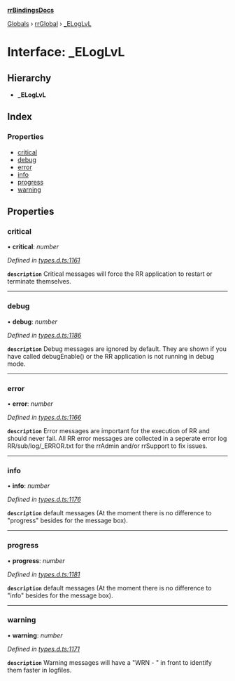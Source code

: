**[rrBindingsDocs](../README.md)**

[Globals](../README.md) › [rrGlobal](../modules/rrglobal.md) › [_ELogLvL](rrglobal._eloglvl.md)

# Interface: _ELogLvL

## Hierarchy

* **_ELogLvL**

## Index

### Properties

* [critical](rrglobal._eloglvl.md#critical)
* [debug](rrglobal._eloglvl.md#debug)
* [error](rrglobal._eloglvl.md#error)
* [info](rrglobal._eloglvl.md#info)
* [progress](rrglobal._eloglvl.md#progress)
* [warning](rrglobal._eloglvl.md#warning)

## Properties

###  critical

• **critical**: *number*

*Defined in [types.d.ts:1161](https://github.com/Novalis15/RoyalRender-OpenExtensions/blob/5ba4523/rrNodeJS_rrBindings/nodeJS/win64/v6/types.d.ts#L1161)*

**`description`** Critical messages will force the RR application to restart or terminate themselves.

___

###  debug

• **debug**: *number*

*Defined in [types.d.ts:1186](https://github.com/Novalis15/RoyalRender-OpenExtensions/blob/5ba4523/rrNodeJS_rrBindings/nodeJS/win64/v6/types.d.ts#L1186)*

**`description`** Debug messages are ignored by default. They are shown if you have called debugEnable() or the RR application is not running in debug mode.

___

###  error

• **error**: *number*

*Defined in [types.d.ts:1166](https://github.com/Novalis15/RoyalRender-OpenExtensions/blob/5ba4523/rrNodeJS_rrBindings/nodeJS/win64/v6/types.d.ts#L1166)*

**`description`** Error messages are important for the execution of RR and should never fail. All RR error messages are collected in a seperate error log RR/sub/log/_ERROR.txt for the rrAdmin and/or rrSupport to fix issues.

___

###  info

• **info**: *number*

*Defined in [types.d.ts:1176](https://github.com/Novalis15/RoyalRender-OpenExtensions/blob/5ba4523/rrNodeJS_rrBindings/nodeJS/win64/v6/types.d.ts#L1176)*

**`description`** default messages (At the moment there is no difference to "progress" besides for the message box).

___

###  progress

• **progress**: *number*

*Defined in [types.d.ts:1181](https://github.com/Novalis15/RoyalRender-OpenExtensions/blob/5ba4523/rrNodeJS_rrBindings/nodeJS/win64/v6/types.d.ts#L1181)*

**`description`** default messages (At the moment there is no difference to "info" besides for the message box).

___

###  warning

• **warning**: *number*

*Defined in [types.d.ts:1171](https://github.com/Novalis15/RoyalRender-OpenExtensions/blob/5ba4523/rrNodeJS_rrBindings/nodeJS/win64/v6/types.d.ts#L1171)*

**`description`** Warning messages will have a "WRN - " in front to identify them faster in logfiles.